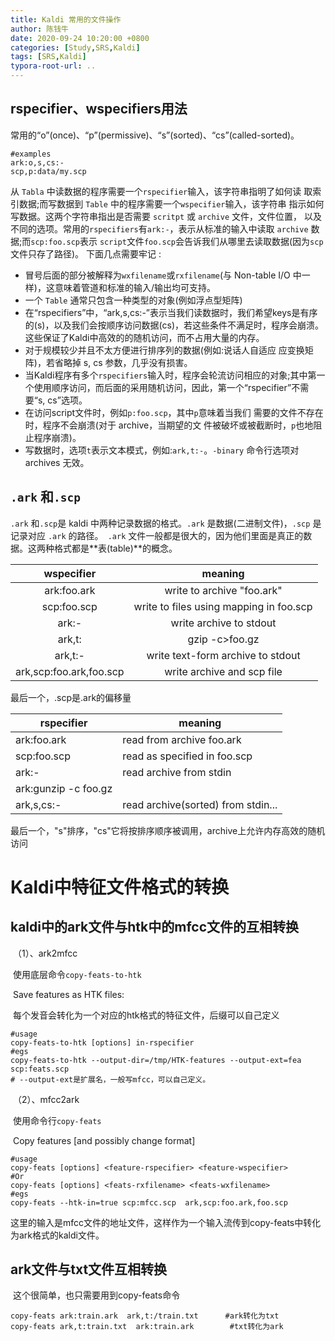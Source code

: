 ```yaml
---
title: Kaldi 常用的文件操作
author: 陈钱牛
date: 2020-09-24 10:20:00 +0800
categories: [Study,SRS,Kaldi]
tags: [SRS,Kaldi]
typora-root-url: ..
---
```




## rspecifier、wspecifiers用法

常用的“o”(once)、“p”(permissive)、“s”(sorted)、“cs”(called-sorted)。 

```shell
#examples
ark:o,s,cs:-
scp,p:data/my.scp
```



 从 ``Tabla`` 中读数据的程序需要一个``rspecifier``输入，该字符串指明了如何读 取索引数据;而写数据到 ``Table``  中的程序需要一个``wspecifier``输入，该字符串 指示如何写数据。这两个字符串指出是否需要 ``scritpt`` 或 ``archive``  文件，文件位置， 以及不同的选项。常用的``rspecifiers``有``ark:-``，表示从标准的输入中读取 ``archive``  数据;而``scp:foo.scp``表示 ``script``文件``foo.scp``会告诉我们从哪里去读取数据(因为``scp``文件只存了路径)。  下面几点需要牢记 : 

- 冒号后面的部分被解释为``wxfilename``或``rxfilename``(与 Non-table I/O 中一样)，这意味着管道和标准的输入/输出均可支持。 
- 一个 ``Table`` 通常只包含一种类型的对象(例如浮点型矩阵) 
- 在“rspecifiers”中，“ark,s,cs:-”表示当我们读数据时，我们希望keys是有序的(s)，以及我们会按顺序访问数据(cs)，若这些条件不满足时，程序会崩溃。这些保证了Kaldi中高效的的随机访问，而不占用大量的内存。 
-  对于规模较少并且不太方便进行排序列的数据(例如:说话人自适应 应变换矩阵)，若省略掉 s, cs 参数，几乎没有损害。 
-  当Kaldi程序有多个``rspecifiers``输入时，程序会轮流访问相应的对象;其中第一个使用顺序访问，而后面的采用随机访问，因此，第一个“rspecifier”不需要“s, cs”选项。 
-  在访问script文件时，例如``p:foo.scp``，其中``p``意味着当我们 需要的文件不存在时，程序不会崩溃(对于 archive，当期望的文 件被破坏或被截断时，``p``也地阻止程序崩溃)。 
-  写数据时，选项``t``表示文本模式，例如:``ark,t:-``。``-binary`` 命令行选项对 archives 无效。 


## ``.ark`` 和``.scp`` 

``.ark`` 和``.scp``是 kaldi 中两种记录数据的格式。``.ark`` 是数据(二进制文件)，``.scp`` 是记录对应 ``.ark`` 的路径。`` .ark`` 文件一般都是很大的，因为他们里面是真正的数据。这两种格式都是**表(table)**的概念。

|       wspecifier        |                 meaning                 |
| :---------------------: | :-------------------------------------: |
|       ark:foo.ark       |       write to archive "foo.ark"        |
|       scp:foo.scp       | write to files using mapping in foo.scp |
|          ark:-          |         write archive to stdout         |
|         ark,t:          |             gzip -c>foo.gz              |
|         ark,t:-         |    write text-form archive to stdout    |
| ark,scp:foo.ark,foo.scp |       write archive and scp file        |

最后一个，.scp是.ark的偏移量

| rspecifier           | meaning                            |
| -------------------- | ---------------------------------- |
| ark:foo.ark          | read from archive foo.ark          |
| scp:foo.scp          | read as specified in foo.scp       |
| ark:-                | read archive from stdin            |
| ark:gunzip -c foo.gz |                                    |
| ark,s,cs:-           | read archive(sorted) from stdin... |

最后一个，"s"排序，"cs"它将按排序顺序被调用，archive上允许内存高效的随机访问



# Kaldi中特征文件格式的转换

 ## kaldi中的ark文件与htk中的mfcc文件的互相转换

​    （1）、ark2mfcc  

​         使用底层命令``copy-feats-to-htk``

​         Save features as HTK files:

​         每个发音会转化为一个对应的htk格式的特征文件，后缀可以自己定义

```shell
#usage
copy-feats-to-htk [options] in-rspecifier
#egs
copy-feats-to-htk --output-dir=/tmp/HTK-features --output-ext=fea scp:feats.scp
# --output-ext是扩展名，一般写mfcc，可以自己定义。
```

​    （2）、mfcc2ark

​         使用命令行``copy-feats``

​         Copy features [and possibly change format]

```shell
#usage
copy-feats [options] <feature-rspecifier> <feature-wspecifier>
#Or
copy-feats [options] <feats-rxfilename> <feats-wxfilename>
#egs
copy-feats --htk-in=true scp:mfcc.scp  ark,scp:foo.ark,foo.scp
```

​           这里的输入是mfcc文件的地址文件，这样作为一个输入流传到copy-feats中转化为ark格式的kaldi文件。

  

 ## ark文件与txt文件互相转换

​    这个很简单，也只需要用到copy-feats命令

```shell
copy-feats ark:train.ark  ark,t:/train.txt      #ark转化为txt
copy-feats ark,t:train.txt  ark:train.ark        #txt转化为ark
```



